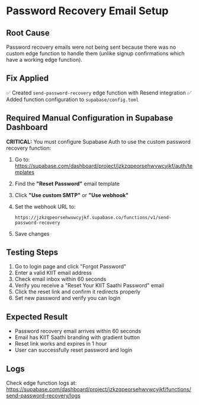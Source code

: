 # Password Recovery Email Setup

## Root Cause
Password recovery emails were not being sent because there was no custom edge function to handle them (unlike signup confirmations which have a working edge function).

## Fix Applied
✅ Created `send-password-recovery` edge function with Resend integration
✅ Added function configuration to `supabase/config.toml`

## Required Manual Configuration in Supabase Dashboard

**CRITICAL:** You must configure Supabase Auth to use the custom password recovery function:

1. Go to: https://supabase.com/dashboard/project/jzkzqpeorsehwvwcyjkf/auth/templates

2. Find the **"Reset Password"** email template

3. Click **"Use custom SMTP"** or **"Use webhook"** 

4. Set the webhook URL to:
   ```
   https://jzkzqpeorsehwvwcyjkf.supabase.co/functions/v1/send-password-recovery
   ```

5. Save changes

## Testing Steps

1. Go to login page and click "Forgot Password"
2. Enter a valid KIIT email address
3. Check email inbox within 60 seconds
4. Verify you receive a "Reset Your KIIT Saathi Password" email
5. Click the reset link and confirm it redirects properly
6. Set new password and verify you can login

## Expected Result
- Password recovery email arrives within 60 seconds
- Email has KIIT Saathi branding with gradient button
- Reset link works and expires in 1 hour
- User can successfully reset password and login

## Logs
Check edge function logs at: https://supabase.com/dashboard/project/jzkzqpeorsehwvwcyjkf/functions/send-password-recovery/logs
